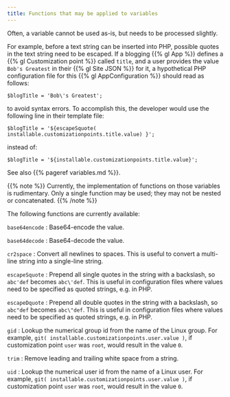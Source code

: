 ```yaml
---
title: Functions that may be applied to variables
---
```


Often, a variable cannot be used as-is, but needs to be processed slightly.

For example, before a text string can be inserted into PHP, possible quotes in
the text string need to be escaped. If a blogging {{% gl App %}} defines a
{{% gl Customization point %}} called ``title``, and a user provides
the value ``Bob's Greatest`` in their {{% gl Site JSON %}} for it, a hypothetical
PHP configuration file for this {{% gl AppConfiguration %}} should read as follows:

```
$blogTitle = 'Bob\'s Greatest';
```

to avoid syntax errors. To accomplish this, the developer would use the following
line in their template file:

```
$blogTitle = '${escapeSquote( installable.customizationpoints.title.value) }';
```

instead of:

```
$blogTitle = '${installable.customizationpoints.title.value}';
```

See also {{% pageref variables.md %}}.

{{% note %}}
Currently, the implementation of functions on those variables is rudimentary.
Only a single function may be used; they may not be nested or concatenated.
{{% /note %}}

The following functions are currently available:

``base64encode``
: Base64-encode the value.

``base64decode``
: Base64-decode the value.

``cr2space``
: Convert all newlines to spaces. This is useful to convert a multi-line string
  into a single-line string.

``escapeSquote``
: Prepend all single quotes in the string with a backslash, so
  ``abc'def`` becomes ``abc\'def``. This is useful in configuration files where
  values need to be specified as quoted strings, e.g. in PHP.

``escapeDquote``
: Prepend all double quotes in the string with a backslash, so
  ``abc"def`` becomes ``abc\"def``. This is useful in configuration files where
  values need to be specified as quoted strings, e.g. in PHP.

``gid``
: Lookup the numerical group id from the name of the Linux group. For example,
  ``git( installable.customizationpoints.user.value )``, if customization point
  ``user`` was ``root``, would result in the value ``0``.

``trim``
: Remove leading and trailing white space from a string.

``uid``
: Lookup the numerical user id from the name of a Linux user. For example,
  ``git( installable.customizationpoints.user.value )``, if customization point
  ``user`` was ``root``, would result in the value ``0``.
